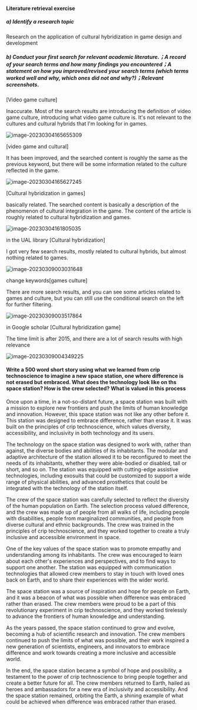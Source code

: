 #### Literature retrieval exercise

##### a) Identify a research topic

Research on the application of cultural hybridization in game design and development

##### b) Conduct your first search for relevant academic literature.；A record of your search terms and how many findings you encountered；A statement on how you improved/revised your search terms (which terms worked well and why, which ones did not and why?)；Relevant screenshots.

[Video game culture]

Inaccurate. Most of the search results are introducing the definition of video game culture, introducing what video game culture is. It's not relevant to the cultures and cultural hybrids that I'm looking for in games.

![image-20230304165655309](C:\Users\52624\AppData\Roaming\Typora\typora-user-images\image-20230304165655309.png)

[video game and cultural]

It has been improved, and the searched content is roughly the same as the previous keyword, but there will be some information related to the culture reflected in the game.

![image-20230304165627245](C:\Users\52624\AppData\Roaming\Typora\typora-user-images\image-20230304165627245.png)

[Cultural hybridization in games] 

basically related. The searched content is basically a description of the phenomenon of cultural integration in the game. The content of the article is roughly related to cultural hybridization and games.

![image-20230304161805035](C:\Users\52624\AppData\Roaming\Typora\typora-user-images\image-20230304161805035.png)

in the UAL library [Cultural hybridization]

I got very few search results, mostly related to cultural hybrids, but almost nothing related to games.

![image-20230309003031648](C:\Users\52624\AppData\Roaming\Typora\typora-user-images\image-20230309003031648.png)

change keywords[games culture]

There are more search results, and you can see some articles related to games and culture, but you can still use the conditional search on the left for further filtering.

![image-20230309003517864](C:\Users\52624\AppData\Roaming\Typora\typora-user-images\image-20230309003517864.png)

in Google scholar [Cultural hybridization  game]

The time limit is after 2015, and there are a lot of search results with high relevance

![image-20230309004349225](C:\Users\52624\AppData\Roaming\Typora\typora-user-images\image-20230309004349225.png)



#### Write a 500 word short story using what we learned from crip technoscience to imagine a new space station, one where difference is not erased but embraced. What does the technology look like on ths space station? How is the crew selected? What is valued in this process

Once upon a time, in a not-so-distant future, a space station was built with a mission to explore new frontiers and push the limits of human knowledge and innovation. However, this space station was not like any other before it. This station was designed to embrace difference, rather than erase it. It was built on the principles of crip technoscience, which values diversity, accessibility, and inclusivity in both technology and its users.

The technology on the space station was designed to work with, rather than against, the diverse bodies and abilities of its inhabitants. The modular and adaptive architecture of the station allowed it to be reconfigured to meet the needs of its inhabitants, whether they were able-bodied or disabled, tall or short, and so on. The station was equipped with cutting-edge assistive technologies, including exosuits that could be customized to support a wide range of physical abilities, and advanced prosthetics that could be integrated with the technology of the station itself.

The crew of the space station was carefully selected to reflect the diversity of the human population on Earth. The selection process valued difference, and the crew was made up of people from all walks of life, including people with disabilities, people from marginalized communities, and people from diverse cultural and ethnic backgrounds. The crew was trained in the principles of crip technoscience, and they worked together to create a truly inclusive and accessible environment in space.

One of the key values of the space station was to promote empathy and understanding among its inhabitants. The crew was encouraged to learn about each other's experiences and perspectives, and to find ways to support one another. The station was equipped with communication technologies that allowed crew members to stay in touch with loved ones back on Earth, and to share their experiences with the wider world.

The space station was a source of inspiration and hope for people on Earth, and it was a beacon of what was possible when difference was embraced rather than erased. The crew members were proud to be a part of this revolutionary experiment in crip technoscience, and they worked tirelessly to advance the frontiers of human knowledge and understanding.

As the years passed, the space station continued to grow and evolve, becoming a hub of scientific research and innovation. The crew members continued to push the limits of what was possible, and their work inspired a new generation of scientists, engineers, and innovators to embrace difference and work towards creating a more inclusive and accessible world.

In the end, the space station became a symbol of hope and possibility, a testament to the power of crip technoscience to bring people together and create a better future for all. The crew members returned to Earth, hailed as heroes and ambassadors for a new era of inclusivity and accessibility. And the space station remained, orbiting the Earth, a shining example of what could be achieved when difference was embraced rather than erased.